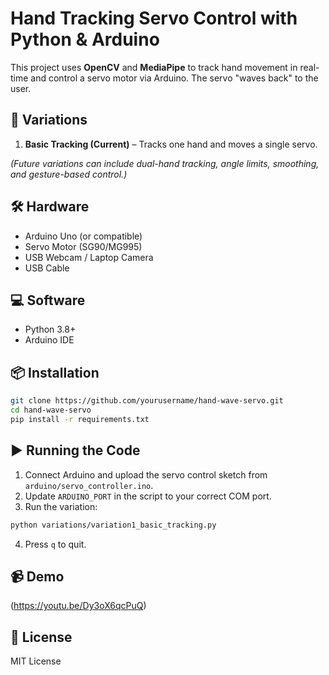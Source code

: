 # Hand Tracking Servo Control with Python & Arduino

This project uses **OpenCV** and **MediaPipe** to track hand movement in real-time 
and control a servo motor via Arduino. The servo "waves back" to the user.

## 📜 Variations
1. **Basic Tracking (Current)** – Tracks one hand and moves a single servo.

*(Future variations can include dual-hand tracking, angle limits, smoothing, and gesture-based control.)*

## 🛠 Hardware
- Arduino Uno (or compatible)
- Servo Motor (SG90/MG995)
- USB Webcam / Laptop Camera
- USB Cable

## 💻 Software
- Python 3.8+
- Arduino IDE

## 📦 Installation
```bash
git clone https://github.com/yourusername/hand-wave-servo.git
cd hand-wave-servo
pip install -r requirements.txt
```

## ▶️ Running the Code
1. Connect Arduino and upload the servo control sketch from `arduino/servo_controller.ino`.
2. Update `ARDUINO_PORT` in the script to your correct COM port.
3. Run the variation:
```bash
python variations/variation1_basic_tracking.py
```
4. Press `q` to quit.

## 📹 Demo
(https://youtu.be/Dy3oX6qcPuQ)

## 📄 License
MIT License
